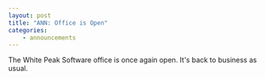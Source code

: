 ```yaml
---
layout: post
title: "ANN: Office is Open"
categories:
    - announcements
---
```

The White Peak Software office is once again open. It's back to business as usual.
